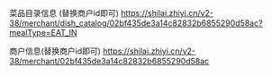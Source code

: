 <!--
 * @Author: your name
 * @Date: 2021-04-09 11:50:09
 * @LastEditTime: 2021-07-02 16:39:41
 * @LastEditors: sunj
 * @Description: In User Settings Edit
 * @FilePath: /newCreawling/时来/README.md
-->




菜品目录信息 (替换商户id即可)
https://shilai.zhiyi.cn/v2-38/merchant/dish_catalog/02bf435de3a14c82832b6855290d58ac?mealType=EAT_IN

商户信息(替换商户id即可)
https://shilai.zhiyi.cn/v2-38/merchant/02bf435de3a14c82832b6855290d58ac